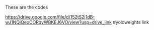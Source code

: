 These are the codes

https://drive.google.com/file/d/152tS2j1dB-wJ1NQiQeoCORqvWBKEJ6VO/view?usp=drive_link  #yoloweights link
